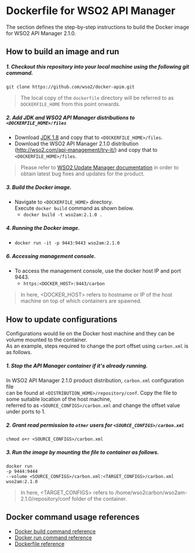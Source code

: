 # Dockerfile for WSO2 API Manager #
The section defines the step-by-step instructions to build the Docker image for WSO2 API Manager 2.1.0.

## How to build an image and run
##### 1. Checkout this repository into your local machine using the following git command.
```
git clone https://github.com/wso2/docker-apim.git
```

>The local copy of the `dockerfile` directory will be referred to as `DOCKERFILE_HOME` from this point onwards.

##### 2. Add JDK and WSO2 API Manager distributions to `<DOCKERFILE_HOME>/files`
- Download [JDK 1.8](http://www.oracle.com/technetwork/java/javase/downloads/jdk8-downloads-2133151.html) 
and copy that to `<DOCKERFILE_HOME>/files`.
- Download the WSO2 API Manager 2.1.0 distribution (http://wso2.com/api-management/try-it/)
and copy that to `<DOCKERFILE_HOME>/files`. <br>
>Please refer to [WSO2 Update Manager documentation](https://docs.wso2.com/display/ADMIN44x/Updating+WSO2+Products)
in order to obtain latest bug fixes and updates for the product.

##### 3. Build the Docker image.
- Navigate to `<DOCKERFILE_HOME>` directory. <br>
  Execute `docker build` command as shown below.
    + `docker build -t wso2am:2.1.0 .`
    
##### 4. Running the Docker image.
- `docker run -it -p 9443:9443 wso2am:2.1.0`

##### 6. Accessing management console.
- To access the management console, use the docker host IP and port 9443.
    + `https:<DOCKER_HOST>:9443/carbon`
    
>In here, <DOCKER_HOST> refers to hostname or IP of the host machine on top of which containers are spawned.


## How to update configurations
Configurations would lie on the Docker host machine and they can be volume mounted to the container. <br>
As an example, steps required to change the port offset using `carbon.xml` is as follows.

##### 1. Stop the API Manager container if it's already running.
In WSO2 API Manager 2.1.0 product distribution, `carbon.xml` configuration file <br>
can be found at `<DISTRIBUTION_HOME>/repository/conf`. Copy the file to some suitable location of the host machine, <br>
referred to as `<SOURCE_CONFIGS>/carbon.xml` and change the offset value under ports to 1.

##### 2. Grant read permission to `other` users for `<SOURCE_CONFIGS>/carbon.xml`
```
chmod o+r <SOURCE_CONFIGS>/carbon.xml
```

##### 3. Run the image by mounting the file to container as follows.
```
docker run 
-p 9444:9444
--volume <SOURCE_CONFIGS>/carbon.xml:<TARGET_CONFIGS>/carbon.xml
wso2am:2.1.0
```

>In here, <TARGET_CONFIGS> refers to /home/wso2carbon/wso2am-2.1.0/repository/conf folder of the container.


## Docker command usage references

* [Docker build command reference](https://docs.docker.com/engine/reference/commandline/build/)
* [Docker run command reference](https://docs.docker.com/engine/reference/run/)
* [Dockerfile reference](https://docs.docker.com/engine/reference/builder/)
